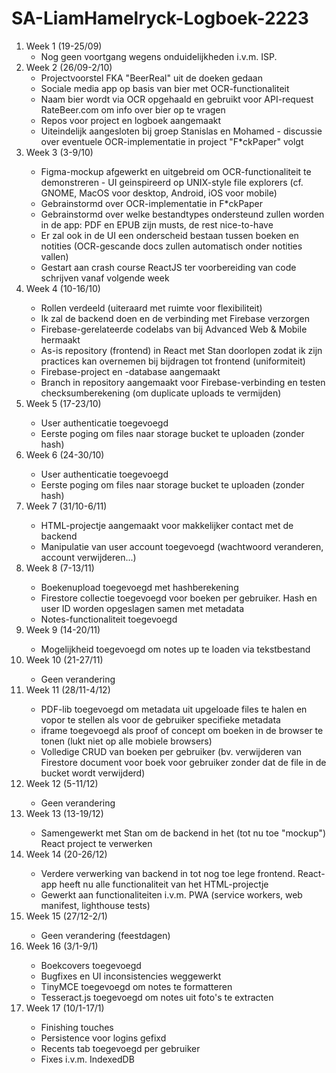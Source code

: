# SA-LiamHamelryck-Logboek-2223
<ol>
<li>Week 1 (19-25/09)
<ul>
<li>Nog geen voortgang wegens onduidelijkheden i.v.m. ISP.</li>
</ul>
</li>
<li>Week 2 (26/09-2/10)
<ul>
<li>Projectvoorstel FKA "BeerReal" uit de doeken gedaan</li>
<li>Sociale media app op basis van bier met OCR-functionaliteit</li>
<li>Naam bier wordt via OCR opgehaald en gebruikt voor API-request RateBeer.com om info over bier op te vragen</li>
<li>Repos voor project en logboek aangemaakt</li>
<li>Uiteindelijk aangesloten bij groep Stanislas en Mohamed - discussie over eventuele OCR-implementatie in project "F*ckPaper" volgt</li>
</ul>
</li>
<li>Week 3 (3-9/10)</li>
<ul>
<li>Figma-mockup afgewerkt en uitgebreid om OCR-functionaliteit te demonstreren - UI geinspireerd op UNIX-style file explorers (cf. GNOME, MacOS voor desktop, Android, iOS voor mobile)</li>
<li>Gebrainstormd over OCR-implementatie in F*ckPaper</li>
<li>Gebrainstormd over welke bestandtypes ondersteund zullen worden in de app: PDF en EPUB zijn musts, de rest nice-to-have</li>
<li>Er zal ook in de UI een onderscheid bestaan tussen boeken en notities (OCR-gescande docs zullen automatisch onder notities vallen)</li>
<li>Gestart aan crash course ReactJS ter voorbereiding van code schrijven vanaf volgende week</li>
</ul>
<li>Week 4 (10-16/10)</li>
<ul>
<li>Rollen verdeeld (uiteraard met ruimte voor flexibiliteit)</li>
<li>Ik zal de backend doen en de verbinding met Firebase verzorgen</li>
<li>Firebase-gerelateerde codelabs van bij Advanced Web & Mobile hermaakt</li>
<li>As-is repository (frontend) in React met Stan doorlopen zodat ik zijn practices kan overnemen bij bijdragen tot frontend (uniformiteit)</li>
<li>Firebase-project en -database aangemaakt</li>
<li>Branch in repository aangemaakt voor Firebase-verbinding en testen checksumberekening (om duplicate uploads te vermijden)</li>
</ul>
</li>
<li>Week 5 (17-23/10)</li>
<ul>
<li>User authenticatie toegevoegd</li>
<li>Eerste poging om files naar storage bucket te uploaden (zonder hash)</li>
</ul>
</li>
<li>Week 6 (24-30/10)</li>
<ul>
<li>User authenticatie toegevoegd</li>
<li>Eerste poging om files naar storage bucket te uploaden (zonder hash)</li>
</ul>
</li>
<li>Week 7 (31/10-6/11)</li>
<ul>
<li>HTML-projectje aangemaakt voor makkelijker contact met de backend</li>
<li>Manipulatie van user account toegevoegd (wachtwoord veranderen, account verwijderen...)</li>
</ul>
</li>
<li>Week 8 (7-13/11)</li>
<ul>
<li>Boekenupload toegevoegd met hashberekening</li>
<li>Firestore collectie toegevoegd voor boeken per gebruiker. Hash en user ID worden opgeslagen samen met metadata</li>
<li>Notes-functionaliteit toegevoegd</li>
</ul>
</li>
<li>Week 9 (14-20/11)</li>
<ul>
<li>Mogelijkheid toegevoegd om notes up te loaden via tekstbestand</li>
</ul>
</li>
<li>Week 10 (21-27/11)</li>
<ul>
<li>Geen verandering</li>
</ul>
</li>
<li>Week 11 (28/11-4/12)</li>
<ul>
<li>PDF-lib toegevoegd om metadata uit upgeloade files te halen en vopor te stellen als voor de gebruiker specifieke metadata</li>
<li>iframe toegevoegd als proof of concept om boeken in de browser te tonen (lukt niet op alle mobiele browsers)</li>
<li>Volledige CRUD van boeken per gebruiker (bv. verwijderen van Firestore document voor boek voor gebruiker zonder dat de file in de bucket wordt verwijderd)</li>
</ul>
</li>
<li>Week 12 (5-11/12)</li>
<ul>
<li>Geen verandering</li>
</ul>
</li>
<li>Week 13 (13-19/12)</li>
<ul>
<li>Samengewerkt met Stan om de backend in het (tot nu toe "mockup") React project te verwerken</li>
</ul>
</li>
<li>Week 14 (20-26/12)</li>
<ul>
<li>Verdere verwerking van backend in tot nog toe lege frontend. React-app heeft nu alle functionaliteit van het HTML-projectje</li>
<li>Gewerkt aan functionaliteiten i.v.m. PWA (service workers, web manifest, lighthouse tests)</li>
</ul>
</li>
<li>Week 15 (27/12-2/1)</li>
<ul>
<li>Geen verandering (feestdagen)</li>
</ul>
</li>
<li>Week 16 (3/1-9/1)</li>
<ul>
<li>Boekcovers toegevoegd</li>
<li>Bugfixes en UI inconsistencies weggewerkt</li>
<li>TinyMCE toegevoegd om notes te formatteren</li>
<li>Tesseract.js toegevoegd om notes uit foto's te extracten</li>
</ul>
</li>
<li>Week 17 (10/1-17/1)</li>
<ul>
<li>Finishing touches</li>
<li>Persistence voor logins gefixd</li>
<li>Recents tab toegevoegd per gebruiker</li>
<li>Fixes i.v.m. IndexedDB</li>
</ul>
</li>
